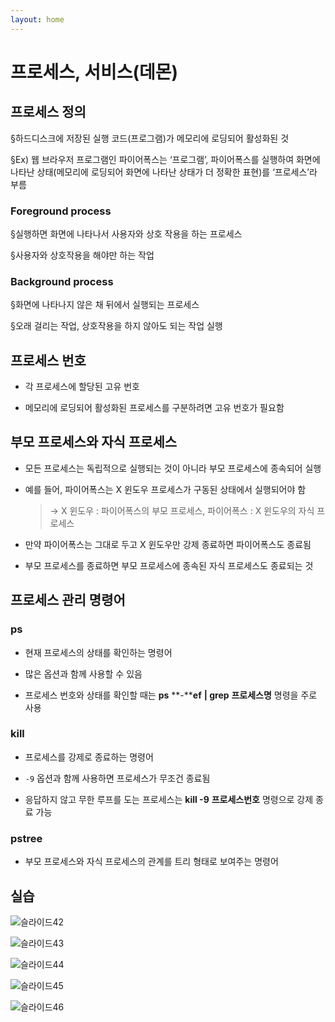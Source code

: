 ```yaml
---
layout: home
---
```


# 프로세스, 서비스(데몬)



## 프로세스 정의

§하드디스크에 저장된 실행 코드(프로그램)가 메모리에 로딩되어 활성화된 것

§Ex) 웹 브라우저 프로그램인 파이어폭스는 ‘프로그램’, 파이어폭스를 실행하여 화면에 나타난 상태(메모리에 로딩되어 화면에 나타난 상태가 더 정확한 표현)를 ‘프로세스’라 부름



### Foreground process 

§실행하면 화면에 나타나서 사용자와 상호 작용을 하는 프로세스

§사용자와 상호작용을 해야만 하는 작업



### Background process

§화면에 나타나지 않은 채 뒤에서 실행되는 프로세스

§오래 걸리는 작업, 상호작용을 하지 않아도 되는 작업 실행





## 프로세스 번호

* 각 프로세스에 할당된 고유 번호

* 메모리에 로딩되어 활성화된 프로세스를 구분하려면 고유 번호가 필요함



## 부모 프로세스와 자식 프로세스

* 모든 프로세스는 독립적으로 실행되는 것이 아니라 부모 프로세스에 종속되어 실행

* 예를 들어, 파이어폭스는 X 윈도우 프로세스가 구동된 상태에서 실행되어야 함

  > → X 윈도우 : 파이어폭스의 부모 프로세스, 파이어폭스 : X 윈도우의 자식 프로세스

* 만약 파이어폭스는 그대로 두고 X 윈도우만 강제 종료하면 파이어폭스도 종료됨

* 부모 프로세스를 종료하면 부모 프로세스에 종속된 자식 프로세스도 종료되는 것



## 프로세스 관리 명령어



### ps

* 현재 프로세스의 상태를 확인하는 명령어

* 많은 옵션과 함께 사용할 수 있음

* 프로세스 번호와 상태를 확인할 때는 **ps** **-****ef** **| grep** **프로세스명** 명령을 주로 사용



### kill

* 프로세스를 강제로 종료하는 명령어

* `-9` 옵션과 함께 사용하면 프로세스가 무조건 종료됨

* 응답하지 않고 무한 루프를 도는 프로세스는 **kill -9** **프로세스번호** 명령으로 강제 종료 가능



### pstree

* 부모 프로세스와 자식 프로세스의 관계를 트리 형태로 보여주는 명령어



## 실습



![슬라이드42](./img/슬라이드42.PNG)

![슬라이드43](./img/슬라이드43.PNG)

![슬라이드44](./img/슬라이드44.PNG)

![슬라이드45](./img/슬라이드45.PNG)

![슬라이드46](./img/슬라이드46.PNG)







